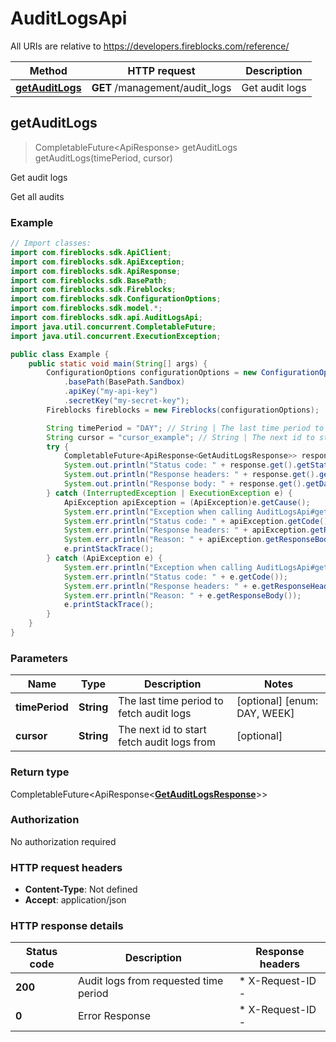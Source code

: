 # AuditLogsApi

All URIs are relative to https://developers.fireblocks.com/reference/

| Method | HTTP request | Description |
|------------- | ------------- | -------------|
| [**getAuditLogs**](AuditLogsApi.md#getAuditLogs) | **GET** /management/audit_logs | Get audit logs |



## getAuditLogs

> CompletableFuture<ApiResponse<GetAuditLogsResponse>> getAuditLogs getAuditLogs(timePeriod, cursor)

Get audit logs

Get all audits

### Example

```java
// Import classes:
import com.fireblocks.sdk.ApiClient;
import com.fireblocks.sdk.ApiException;
import com.fireblocks.sdk.ApiResponse;
import com.fireblocks.sdk.BasePath;
import com.fireblocks.sdk.Fireblocks;
import com.fireblocks.sdk.ConfigurationOptions;
import com.fireblocks.sdk.model.*;
import com.fireblocks.sdk.api.AuditLogsApi;
import java.util.concurrent.CompletableFuture;
import java.util.concurrent.ExecutionException;

public class Example {
    public static void main(String[] args) {
        ConfigurationOptions configurationOptions = new ConfigurationOptions()
            .basePath(BasePath.Sandbox)
            .apiKey("my-api-key")
            .secretKey("my-secret-key");
        Fireblocks fireblocks = new Fireblocks(configurationOptions);

        String timePeriod = "DAY"; // String | The last time period to fetch audit logs
        String cursor = "cursor_example"; // String | The next id to start fetch audit logs from
        try {
            CompletableFuture<ApiResponse<GetAuditLogsResponse>> response = fireblocks.auditLogs().getAuditLogs(timePeriod, cursor);
            System.out.println("Status code: " + response.get().getStatusCode());
            System.out.println("Response headers: " + response.get().getHeaders());
            System.out.println("Response body: " + response.get().getData());
        } catch (InterruptedException | ExecutionException e) {
            ApiException apiException = (ApiException)e.getCause();
            System.err.println("Exception when calling AuditLogsApi#getAuditLogs");
            System.err.println("Status code: " + apiException.getCode());
            System.err.println("Response headers: " + apiException.getResponseHeaders());
            System.err.println("Reason: " + apiException.getResponseBody());
            e.printStackTrace();
        } catch (ApiException e) {
            System.err.println("Exception when calling AuditLogsApi#getAuditLogs");
            System.err.println("Status code: " + e.getCode());
            System.err.println("Response headers: " + e.getResponseHeaders());
            System.err.println("Reason: " + e.getResponseBody());
            e.printStackTrace();
        }
    }
}
```

### Parameters


| Name | Type | Description  | Notes |
|------------- | ------------- | ------------- | -------------|
| **timePeriod** | **String**| The last time period to fetch audit logs | [optional] [enum: DAY, WEEK] |
| **cursor** | **String**| The next id to start fetch audit logs from | [optional] |

### Return type

CompletableFuture<ApiResponse<[**GetAuditLogsResponse**](GetAuditLogsResponse.md)>>


### Authorization

No authorization required

### HTTP request headers

- **Content-Type**: Not defined
- **Accept**: application/json

### HTTP response details
| Status code | Description | Response headers |
|-------------|-------------|------------------|
| **200** | Audit logs from requested time period |  * X-Request-ID -  <br>  |
| **0** | Error Response |  * X-Request-ID -  <br>  |

